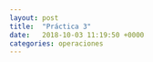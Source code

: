 ```yaml
---
layout: post
title:  "Práctica 3"
date:   2018-10-03 11:19:50 +0000
categories: operaciones
---
```


